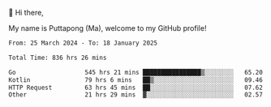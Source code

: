 👋 Hi there,

My name is Puttapong (Ma), welcome to my GitHub profile!

<!--START_SECTION:waka-->

```txt
From: 25 March 2024 - To: 18 January 2025

Total Time: 836 hrs 26 mins

Go                   545 hrs 21 mins ████████████████▒░░░░░░░░   65.20 %
Kotlin               79 hrs 6 mins   ██▒░░░░░░░░░░░░░░░░░░░░░░   09.46 %
HTTP Request         63 hrs 45 mins  ██░░░░░░░░░░░░░░░░░░░░░░░   07.62 %
Other                21 hrs 29 mins  ▓░░░░░░░░░░░░░░░░░░░░░░░░   02.57 %
```

<!--END_SECTION:waka-->
